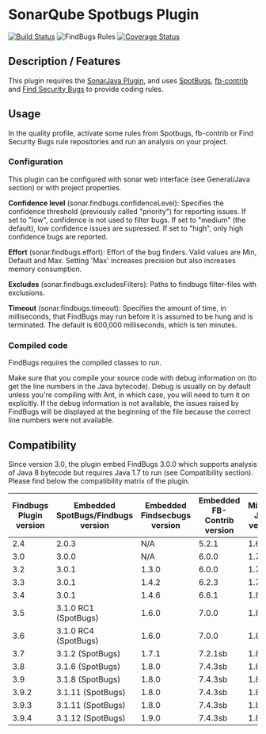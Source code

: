 # SonarQube Spotbugs Plugin
[![Build Status](https://travis-ci.org/spotbugs/sonar-findbugs.svg?branch=master)](https://travis-ci.org/spotbugs/sonar-findbugs)
![FindBugs Rules](https://img.shields.io/badge/SpotBugs_rules-872-brightgreen.svg?maxAge=2592000)
[![Coverage Status](https://sonarcloud.io/api/project_badges/measure?project=com.github.spotbugs%3Asonar-findbugs-plugin&metric=coverage)](https://sonarcloud.io/component_measures?id=com.github.spotbugs:sonar-findbugs-plugin&metric=coverage)

## Description / Features

This plugin requires the [SonarJava Plugin](https://docs.sonarqube.org/display/PLUG/SonarJava), and uses [SpotBugs](https://spotbugs.github.io), [fb-contrib](http://fb-contrib.sourceforge.net/) and [Find Security Bugs](http://h3xstream.github.io/find-sec-bugs/) to provide coding rules.


## Usage

In the quality profile, activate some rules from Spotbugs, fb-contrib or Find Security Bugs rule repositories and run an analysis on your project.

### Configuration
This plugin can be configured with sonar web interface (see General/Java section) or with project properties.

**Confidence level** (sonar.findbugs.confidenceLevel): Specifies the confidence threshold (previously called "priority") for reporting issues. If set to "low", confidence is not used to filter bugs. If set to "medium" (the default), low confidence issues are supressed. If set to "high", only high confidence bugs are reported.

**Effort** (sonar.findbugs.effort): Effort of the bug finders. Valid values are Min, Default and Max. Setting 'Max' increases precision but also increases memory consumption.

**Excludes** (sonar.findbugs.excludesFilters): Paths to findbugs filter-files with exclusions.

**Timeout** (sonar.findbugs.timeout): Specifies the amount of time, in milliseconds, that FindBugs may run before it is assumed to be hung and is terminated. The default is 600,000 milliseconds, which is ten minutes.


### Compiled code

FindBugs requires the compiled classes to run.

Make sure that you compile your source code with debug information on (to get the line numbers in the Java bytecode). Debug is usually on by default unless you're compiling with Ant, in which case, you will need to turn it on explicitly. If the debug information is not available, the issues raised by FindBugs will be displayed at the beginning of the file because the correct line numbers were not available.


## Compatibility

Since version 3.0, the plugin embed FindBugs 3.0.0 which supports analysis of Java 8 bytecode but requires Java 1.7 to run (see Compatibility section). Please find below the compatibility matrix of the plugin.

Findbugs Plugin version|Embedded SpotBugs/Findbugs version|Embedded Findsecbugs version|Embedded FB-Contrib version|Minimal Java version|Minimum SonarQube version|Minimum sonar-java version|
-----------------------|----------------------------------|----------------------------|---------------------------|--------------------|-----------------|------------------
2.4                    | 2.0.3                            | N/A                        | 5.2.1                     | 1.6|4.2|2.4
3.0                    | 3.0.0                            | N/A                        | 6.0.0                     | 1.7|4.2|2.4
3.2                    | 3.0.1                            | 1.3.0                      | 6.0.0                     | 1.7|4.5.2|2.7
3.3                    | 3.0.1                            | 1.4.2                      | 6.2.3                     | 1.7|4.5.2|2.7
3.4                    | 3.0.1                            | 1.4.6                      | 6.6.1                     | 1.8|5.6|3.13.1
3.5                    | 3.1.0 RC1 (SpotBugs)             | 1.6.0                      | 7.0.0                     | 1.8|5.6.6|4.0
3.6                    | 3.1.0 RC4 (SpotBugs)             | 1.6.0                      | 7.0.0                     | 1.8|5.6.7|4.15.0.12310
3.7                    | 3.1.2 (SpotBugs)                 | 1.7.1                      | 7.2.1sb                   | 1.8|6.7.1|5.1.0.13090
3.8                    | 3.1.6 (SpotBugs)                 | 1.8.0                      | 7.4.3sb                   | 1.8|6.7.1|5.1.0.13090
3.9                    | 3.1.8 (SpotBugs)                 | 1.8.0                      | 7.4.3sb                   | 1.8|6.7.1|5.2.0.13398
3.9.2                  | 3.1.11 (SpotBugs)                | 1.8.0                      | 7.4.3sb                   | 1.8|6.7.1|5.2.0.13398
3.9.3                  | 3.1.11 (SpotBugs)                | 1.8.0                      | 7.4.3sb                   | 1.8|6.7.1|5.2.0.13398
3.9.4                  | 3.1.12 (SpotBugs)                | 1.9.0                      | 7.4.3sb                   | 1.8|6.7.1|5.2.0.13398
